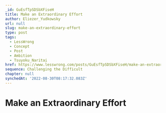 ```yaml
---
_id: GuEsfTpSDSbXFiseH
title: Make an Extraordinary Effort
author: Eliezer_Yudkowsky
url: null
slug: make-an-extraordinary-effort
type: post
tags:
  - LessWrong
  - Concept
  - Post
  - Ambition
  - Tsuyoku_Naritai
href: https://www.lesswrong.com/posts/GuEsfTpSDSbXFiseH/make-an-extraordinary-effort
sequence: Challenging the Difficult
chapter: null
synchedAt: '2022-08-30T08:17:32.083Z'
---
```


# Make an Extraordinary Effort
